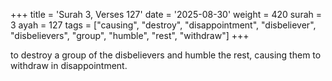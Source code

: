 +++
title = 'Surah 3, Verses 127'
date = '2025-08-30'
weight = 420
surah = 3
ayah = 127
tags = ["causing", "destroy", "disappointment", "disbeliever", "disbelievers", "group", "humble", "rest", "withdraw"]
+++

to destroy a group of the disbelievers and humble the rest, causing them to withdraw in disappointment.